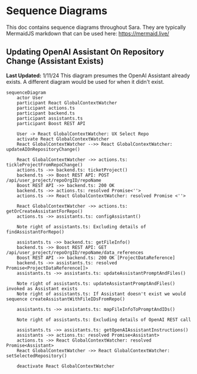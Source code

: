 # Sequence Diagrams

This doc contains sequence diagrams throughout Sara. They are typically MermaidJS markdown that can be used here: https://mermaid.live/

## Updating OpenAI Assistant On Repository Change (Assistant Exists)

**Last Updated:** 1/11/24
This diagram presumes the OpenAI Assistant already exists. A different diagram would be used for when it didn't exist.

```mermaid
sequenceDiagram
    actor User
    participant React GlobalContextWatcher
    participant actions.ts
    participant backend.ts
    participant assistants.ts
    participant Boost REST API
    
    User -> React GlobalContextWatcher: UX Select Repo
    activate React GlobalContextWatcher
    React GlobalContextWatcher -->> React GlobalContextWatcher: updateAIOnRepositoryChange()

    React GlobalContextWatcher ->> actions.ts: tickleProjectFromRepoChange()
    actions.ts ->> backend.ts: ticketProject()
    backend.ts ->> Boost REST API: POST /api/user_project/repoOrgID/repoName
    Boost REST API ->> backend.ts: 200 OK
    backend.ts ->> actions.ts: resolved Promise<''>
    actions.ts ->> React GlobalContextWatcher: resolved Promise <''>

    React GlobalContextWatcher ->> actions.ts: getOrCreateAssistantForRepo()
    actions.ts ->> assistants.ts: configAssistant()

    Note right of assistants.ts: Excluding details of findAssistantForRepo()

    assistants.ts ->> backend.ts: getFileInfo()
    backend.ts ->> Boost REST API: GET /api/user_project/repoOrgID/repoName/data_references
    Boost REST API ->> backend.ts: 200 OK [ProjectDataReference]
    backend.ts ->> assistants.ts: resolved Promise<ProjectDataReference[]>
    assistants.ts ->> assistants.ts: updateAssistantPromptAndFiles()

    Note right of assistants.ts: updateAssistantPromptAndFiles() invoked as Assistant exists
    Note right of assistants.ts: If Assistant doesn't exist we would sequence createAssistantWithFileIDsFromRepo()

    assistants.ts ->> assistants.ts: mapFileInfoToPromptAndIDs()

    Note right of assistants.ts: Excluding details of OpenAI REST call

    assistants.ts ->> assistants.ts: getOpenAIAssistantInstructions()
    assistants ->> actions.ts: resolved Promise<Assistant>
    actions.ts ->> React GlobalContextWatcher: resolved Promise<Assistant>
    React GlobalContextWatcher ->> React GlobalContextWatcher: setSelectedRepository()

    deactivate React GlobalContextWatcher
```